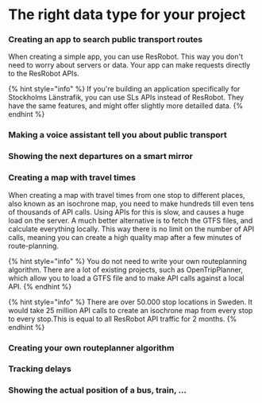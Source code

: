 # The right data type for your project

### Creating an app to search public transport routes

When creating a simple app, you can use ResRobot. This way you don't need to worry about servers or data. Your app can make requests directly to the ResRobot APIs.

{% hint style="info" %}
If you're building an application specifically for Stockholms Länstrafik, you can use SLs APIs instead of ResRobot. They have the same features, and might offer slightly more detailled data.
{% endhint %}

### Making a voice assistant tell you about public transport

### Showing the next departures on a smart mirror

### Creating a map with travel times

When creating a map with travel times from one stop to different places, also known as an isochrone map, you need to make hundreds till even tens of thousands of API calls. Using APIs for this is slow, and causes a huge load on the server. A much better alternative is to fetch the GTFS files, and calculate everything locally. This way there is no limit on the number of API calls, meaning you can create a high quality map after a few minutes of route-planning.

{% hint style="info" %}
You do not need to write your own routeplanning algorithm. There are a lot of existing projects, such as OpenTripPlanner, which allow you to load a GTFS file and to make API calls against a local API.
{% endhint %}

{% hint style="info" %}
There are over 50.000 stop locations in Sweden. It would take 25 million API calls to create an isochrone map from every stop to every stop.This is equal to all ResRobot API traffic for 2 months.
{% endhint %}

### Creating your own routeplanner algorithm

### Tracking delays

### Showing the actual position of a bus, train, ...




